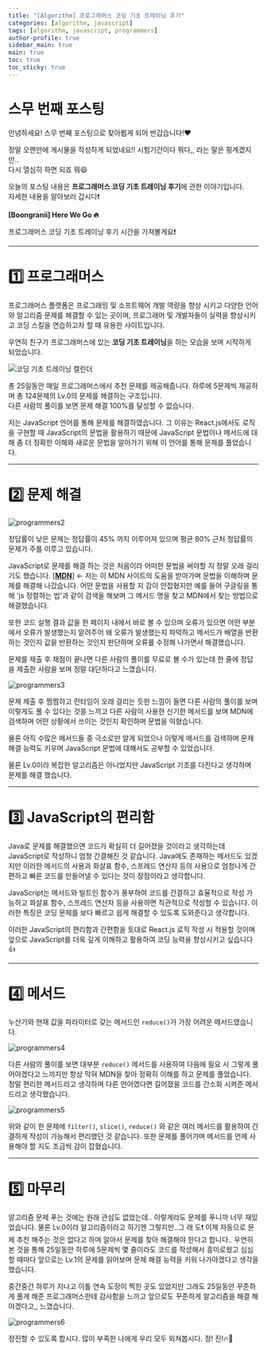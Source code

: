 ```yaml
---
title: "[Algorithm] 프로그래머스 코딩 기초 트레이닝 후기"
categories: [algorithm, javascript]
tags: [algorithm, javascript, programmers]
author-profile: true
sidebar_main: true
main: true
toc: true
toc_sticky: true
---
```


# 스무 번째 포스팅

안녕하세요! 스무 번째 포스팅으로 찾아뵙게 되어 반갑습니다!♥

정말 오랜만에 게시물을 작성하게 되었네요!! 시험기간이다 뭐다,, 라는 말은 핑계겠지만.. <br>
다시 열심히 하면 되죠 뭐😆

오늘의 포스팅 내용은 **프로그래머스 코딩 기초 트레이닝 후기**에 관한 이야기입니다. <br/>
자세한 내용을 알아보러 갑시다❗️

**[Boongranii] Here We Go 🔥**

프로그래머스 코딩 기초 트레이닝 후기 시간을 가져볼게요❗️

---

# 1️⃣ 프로그래머스

프로그래머스 플랫폼은 프로그래밍 및 소프트웨어 개발 역량을 향상 시키고 다양한 언어와 알고리즘 문제를 해결할 수 있는 곳이며, 프로그래머 및 개발자들이 실력을 향상시키고 코딩 스킬을 연습하고자 할 때 유용한 사이트입니다.

우연히 친구가 프로그래머스에 있는 **코딩 기초 트레이닝**을 하는 모습을 보며 시작하게 되었습니다.<br>

![코딩 기초 트레이닝 캘린더](https://github.com/bbjbc/bbjbc.github.io/assets/102457140/470d5e80-2c45-4159-acd2-c8b28540de2c)<br>

총 25일동안 매일 프로그래머스에서 추천 문제를 제공해줍니다. 하루에 5문제씩 제공하며 총 124문제의 Lv.0의 문제를 해결하는 구조입니다. <br>
다른 사람의 풀이를 보면 문제 해결 100%를 달성할 수 없습니다.

저는 JavaScript 언어를 통해 문제를 해결하였습니다. 그 이유는 React.js에서도 로직을 구현할 때 JavaScript의 문법을 활용하기 때문에 JavaScript 문법이나 메서드에 대해 좀 더 정확한 이해와 새로운 문법을 알아가기 위해 이 언어를 통해 문제를 풀었습니다.

---

# 2️⃣ 문제 해결

![programmers2](https://github.com/bbjbc/bbjbc.github.io/assets/102457140/6364a459-6433-45a1-9911-8edf0d4df959)<br>

정답률이 낮은 문제는 정답률이 45% 까지 이루어져 있으며 평균 80% 근처 정답률의 문제가 주를 이루고 있습니다.

JavaScript로 문제를 해결 하는 것은 처음이라 어떠한 문법을 써야할 지 정말 오래 걸리기도 했습니다. [[**MDN**](https://developer.mozilla.org/ko/docs/Web/JavaScript)] ← 저는 이 MDN 사이트의 도움을 받아가며 문법을 이해하며 문제를 해결해 나갔습니다. 어떤 문법을 사용할 지 감이 안잡혔지만 예를 들어 구글링을 통해 'js 정렬하는 법'과 같이 검색을 해보며 그 메서드 명을 찾고 MDN에서 찾는 방법으로 해결했습니다.

또한 코드 실행 결과 값을 한 페이지 내에서 바로 볼 수 있으며 오류가 있으면 어떤 부분에서 오류가 발생했는지 알려주어 왜 오류가 발생했는지 파악하고 메서드가 배열을 반환하는 것인지 값을 반환하는 것인지 판단하며 오류를 수정해 나가면서 해결했습니다.

문제를 제출 후 채점이 끝나면 다른 사람의 풀이를 무료로 볼 수가 있는데 한 줄에 정답을 제출한 사람을 보며 정말 대단하다고 느꼈습니다. <br>

![programmers3](https://github.com/bbjbc/bbjbc.github.io/assets/102457140/b200c7df-086f-46e7-8ca1-15235c5f3590)<br>

문제 제출 후 찜찜하고 런타임이 오래 걸리는 듯한 느낌이 들면 다른 사람의 풀이를 보며 이렇게도 풀 수 있다는 것을 느끼고 다른 사람이 사용한 신기한 메서드를 보며 MDN에 검색하며 어떤 상황에서 쓰이는 것인지 확인하며 문법을 익혔습니다.

물론 아직 수많은 메서드들 중 극소로만 알게 되었으나 이렇게 메서드를 검색하며 문제 해결 능력도 키우며 JavaScript 문법에 대해서도 공부할 수 있었습니다.

물론 Lv.0이라 복잡한 알고리즘은 아니었지만 JavaScript 기초를 다진다고 생각하며 문제를 해결 했습니다.

---

# 3️⃣ JavaScript의 편리함

Java로 문제를 해결했으면 코드가 확실히 더 길어졌을 것이라고 생각하는데 JavaScript로 작성하니 엄청 간결해진 것 같습니다. Java에도 존재하는 메서드도 있겠지만 이러한 메서드의 사용과 화살표 함수, 스프레드 연산자 등의 사용으로 엄청나게 간편하고 빠른 코드를 만들어낼 수 있다는 것이 장점이라고 생각합니다.

JavaScript는 메서드와 빌트인 함수가 풍부하여 코드를 간결하고 효율적으로 작성 가능하고 화살표 함수, 스프레드 연산자 등을 사용하면 직관적으로 작성할 수 있습니다. 이러한 특징은 코딩 문제를 보다 빠르고 쉽게 해결할 수 있도록 도와준다고 생각합니다.

이러한 JavaScript의 편리함과 간편함을 토대로 React.js 로직 작성 시 적용할 것이며 앞으로 JavaScript를 더욱 깊게 이해하고 활용하여 코딩 능력을 향상시키고 싶습니다👍

---

# 4️⃣ 메서드

누산기와 현재 값을 파라미터로 갖는 메서드인 `reduce()`가 가장 어려운 메서드였습니다.<br>

![programmers4](https://github.com/bbjbc/bbjbc.github.io/assets/102457140/fb504743-0556-4a9b-ad41-1bdb6208a172)<br>

다른 사람의 풀이를 보면 대부분 `reduce()` 메서드를 사용하여 다음에 필요 시 그렇게 풀어야겠다고 느끼지만 항상 막혀 MDN을 찾아 정확히 이해를 하고 문제를 풀었습니다. 정말 편리한 메서드라고 생각하며 다른 언어였다면 길어졌을 코드를 간소화 시켜준 메서드라고 생각했습니다. <br>

![programmers5](https://github.com/bbjbc/bbjbc.github.io/assets/102457140/49a887ea-82be-4587-8264-e3dcdc34d4ae)<br>

위와 같이 한 문제에 `filter()`, `slice()`, `reduce()` 와 같은 여러 메서드를 활용하여 간결하게 작성이 가능해서 편리했던 것 같습니다.
또한 문제를 풀어가며 메서드를 언제 사용해야 할 지도 조금씩 감이 잡혔습니다.

---

# 5️⃣ 마무리

알고리즘 문제 푸는 것에는 원래 관심도 없었는데.. 이렇게라도 문제를 푸니까 너무 재밌었습니다. 물론 Lv.0이라 알고리즘이라고 하기엔 그렇지만..그 래 도❗️
이제 자동으로 문제 추천 해주는 것은 없다고 하며 알아서 문제를 찾아 해결해야 한다고 합니다.. 우연히 본 것을 통해 25일동안 하루에 5문제씩 몇 줄이라도 코드를 작성해서 흥미로웠고 심심할 때마다 앞으로는 Lv.1의 문제를 읽어보며 문제 해결 능력을 키워 나가야겠다고 생각을 했습니다.

중간중간 하루가 지나고 이틀 연속 도장이 찍힌 곳도 있었지만 그래도 25일동안 꾸준하게 풀게 해준 프로그래머스한테 감사함을 느끼고 앞으로도 꾸준하게 알고리즘을 해결 해야겠다고,, 느꼈습니다. <br>

![programmers6](https://github.com/bbjbc/bbjbc.github.io/assets/102457140/0f06dfa5-07cb-4898-9e2c-915e2e4e388e)<br>

정진할 수 있도록 합시다. 많이 부족한 나에게 우리 모두 외쳐봅시다. 정! 진!🔥💪
